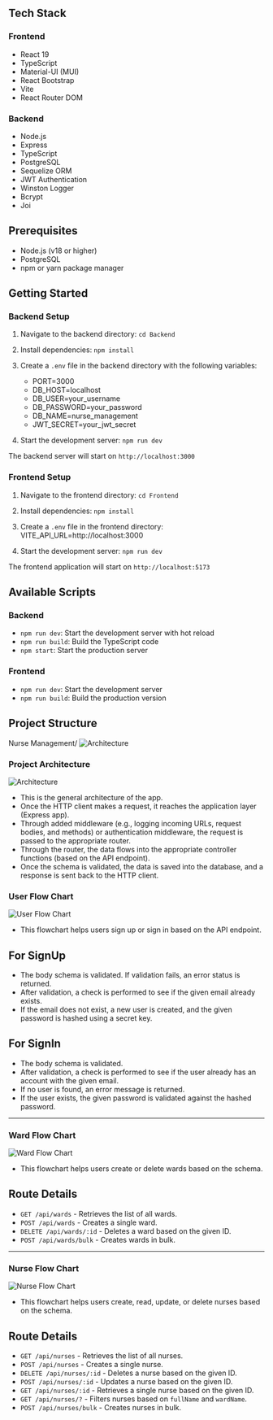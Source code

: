 ## Tech Stack

### Frontend

- React 19
- TypeScript
- Material-UI (MUI)
- React Bootstrap
- Vite
- React Router DOM

### Backend

- Node.js
- Express
- TypeScript
- PostgreSQL
- Sequelize ORM
- JWT Authentication
- Winston Logger
- Bcrypt
- Joi

## Prerequisites

- Node.js (v18 or higher)
- PostgreSQL
- npm or yarn package manager

## Getting Started

### Backend Setup

1. Navigate to the backend directory:
   `cd Backend`

2. Install dependencies:
   `npm install`

3. Create a `.env` file in the backend directory with the following variables:

   - PORT=3000
   - DB_HOST=localhost
   - DB_USER=your_username
   - DB_PASSWORD=your_password
   - DB_NAME=nurse_management
   - JWT_SECRET=your_jwt_secret

4. Start the development server:
   `npm run dev`

The backend server will start on `http://localhost:3000`

### Frontend Setup

1. Navigate to the frontend directory:
   `cd Frontend`

2. Install dependencies:
   `npm install`

3. Create a `.env` file in the frontend directory:
   VITE_API_URL=http://localhost:3000

4. Start the development server:
   `npm run dev`

The frontend application will start on `http://localhost:5173`

## Available Scripts

### Backend

- `npm run dev`: Start the development server with hot reload
- `npm run build`: Build the TypeScript code
- `npm start`: Start the production server

### Frontend

- `npm run dev`: Start the development server
- `npm run build`: Build the production version

## Project Structure

Nurse Management/
![Architecture](Resources/Repo.png)


### Project Architecture

![Architecture](Resources/Architecture.png)

- This is the general architecture of the app.
- Once the HTTP client makes a request, it reaches the application layer (Express app).
- Through added middleware (e.g., logging incoming URLs, request bodies, and methods) or authentication middleware, the request is passed to the appropriate router.
- Through the router, the data flows into the appropriate controller functions (based on the API endpoint).
- Once the schema is validated, the data is saved into the database, and a response is sent back to the HTTP client.


### User Flow Chart

![User Flow Chart](Resources/User_Flow_Chart.png)

- This flowchart helps users sign up or sign in based on the API endpoint.

## For SignUp

- The body schema is validated. If validation fails, an error status is returned.
- After validation, a check is performed to see if the given email already exists.
- If the email does not exist, a new user is created, and the given password is hashed using a secret key.

## For SignIn

- The body schema is validated.
- After validation, a check is performed to see if the user already has an account with the given email.
- If no user is found, an error message is returned.
- If the user exists, the given password is validated against the hashed password.

---

### Ward Flow Chart

![Ward Flow Chart](Resources/Ward_Flow_Chart.png)

- This flowchart helps users create or delete wards based on the schema.

## Route Details

- `GET /api/wards` - Retrieves the list of all wards.
- `POST /api/wards` - Creates a single ward.
- `DELETE /api/wards/:id` - Deletes a ward based on the given ID.
- `POST /api/wards/bulk` - Creates wards in bulk.

---

### Nurse Flow Chart

![Nurse Flow Chart](Resources/Nurse_Flow_Chart.png)

- This flowchart helps users create, read, update, or delete nurses based on the schema.

## Route Details

- `GET /api/nurses` - Retrieves the list of all nurses.
- `POST /api/nurses` - Creates a single nurse.
- `DELETE /api/nurses/:id` - Deletes a nurse based on the given ID.
- `POST /api/nurses/:id` - Updates a nurse based on the given ID.
- `GET /api/nurses/:id` - Retrieves a single nurse based on the given ID.
- `GET /api/nurses/?` - Filters nurses based on `fullName` and `wardName`.
- `POST /api/nurses/bulk` - Creates nurses in bulk.
